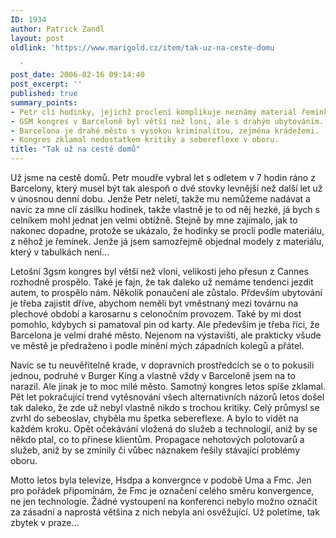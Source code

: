 ```yaml
---
ID: 1934
author: Patrick Zandl
layout: post
oldlink: 'https://www.marigold.cz/item/tak-uz-na-ceste-domu

  '
post_date: 2006-02-16 09:14:40
post_excerpt: ''
published: true
summary_points:
- Petr clí hodinky, jejichž proclení komplikuje neznámý materiál řemínku.
- GSM kongres v Barceloně byl větší než loni, ale s drahým ubytováním.
- Barcelona je drahé město s vysokou kriminalitou, zejména krádežemi.
- Kongres zklamal nedostatkem kritiky a sebereflexe v oboru.
title: "Tak už na cestě domů"
---
```


<p>Už jsme na cestě domů. Petr moudře vybral let s odletem v 7 hodin ráno z Barcelony, který musel být tak alespoň o dvě stovky levnější než další let už v únosnou denní dobu. Jenže Petr neletí, takže mu nemůžeme nadávat a navíc za mne clí zásilku hodinek, takže vlastně je to od něj hezké, já bych s celníkem mohl jednat jen velmi obtížně. Stejně by mne zajímalo, jak to nakonec dopadne, protože se ukázalo, že hodinky se proclí podle materiálu, z něhož je řemínek. Jenže já jsem samozřejmě objednal modely z materiálu, který v tabulkách není...</p>

<p>Letošní 3gsm kongres byl větší než vloni, velikosti jeho přesun z Cannes rozhodně prospělo. Také je fajn, že tak daleko už nemáme tendenci jezdit autem, to prospělo nám. Několik ponaučení ale zůstalo. Přdevším ubytování je třeba zajistit dříve, abychom neměli byt vměstnaný mezi továrnu na plechové období a karosarnu s celonočním provozem. Také by mi dost pomohlo, kdybych si pamatoval pin od karty. Ale především je třeba říci, že Barcelona je velmi drahé město. Nejenom na výstavišti, ale prakticky všude ve městě je předraženo i podle mínění mých západních kolegů a přátel.</p>

<p>Navíc se tu neuvěřitelně krade, v dopravních prostředcích se o to pokusili jednou, podruhé v Burger King a vlastně vždy v Barceloně jsem na to narazil. Ale jinak je to moc milé město. 
Samotný kongres letos spíše zklamal. Pět let pokračující trend vytěsnování všech alternativních názorů letos došel tak daleko, že zde už nebyl vlastně nikdo s trochou kritiky. Celý průmysl se zvrhl do sebeoslav, chyběla mu špetka sebereflexe. A bylo to vidět na každém kroku. Opět očekávání vložená do služeb a technologií, aniž by se někdo ptal, co to přinese klientům. Propagace nehotových polotovarů a služeb, aniž by se zmínily či vůbec náznakem řešily stávající problémy oboru.</p>

<p>Motto letos byla televize, Hsdpa a konvergnce v podobě Uma a Fmc. Jen pro pořádek připomínám, že Fmc je označení celého směru konvergence, ne jen technologie. 
Žádné vystoupení na konferenci nebylo možno označit za zásadní a naprostá většina z nich nebyla ani osvěžující. Už poletíme, tak zbytek v praze...
</p>